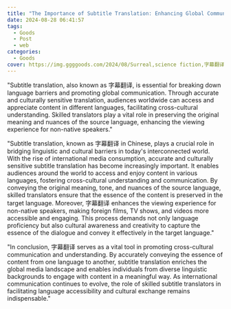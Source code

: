 ```yaml
---
title: "The Importance of Subtitle Translation: Enhancing Global Communication"
date: 2024-08-28 06:41:57
tags:
  - Goods
  - Post
  - web
categories:
  - Goods
cover: https://img.ggggoods.com/2024/08/Surreal,science fiction,字幕翻译,subtitle translation,technology,tech,diagrams,renderings,colors_20240830_00001_.png
---
```


"Subtitle translation, also known as 字幕翻译, is essential for breaking down language barriers and promoting global communication. Through accurate and culturally sensitive translation, audiences worldwide can access and appreciate content in different languages, facilitating cross-cultural understanding. Skilled translators play a vital role in preserving the original meaning and nuances of the source language, enhancing the viewing experience for non-native speakers."

"Subtitle translation, known as 字幕翻译 in Chinese, plays a crucial role in bridging linguistic and cultural barriers in today's interconnected world. With the rise of international media consumption, accurate and culturally sensitive subtitle translation has become increasingly important. It enables audiences around the world to access and enjoy content in various languages, fostering cross-cultural understanding and communication. By conveying the original meaning, tone, and nuances of the source language, skilled translators ensure that the essence of the content is preserved in the target language. Moreover, 字幕翻译 enhances the viewing experience for non-native speakers, making foreign films, TV shows, and videos more accessible and engaging. This process demands not only language proficiency but also cultural awareness and creativity to capture the essence of the dialogue and convey it effectively in the target language."

"In conclusion, 字幕翻译 serves as a vital tool in promoting cross-cultural communication and understanding. By accurately conveying the essence of content from one language to another, subtitle translation enriches the global media landscape and enables individuals from diverse linguistic backgrounds to engage with content in a meaningful way. As international communication continues to evolve, the role of skilled subtitle translators in facilitating language accessibility and cultural exchange remains indispensable."
